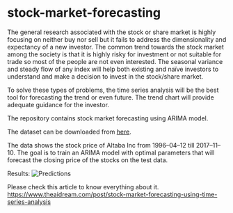 # stock-market-forecasting

The general research associated with the stock or share market is highly focusing on neither buy nor sell but it fails to address the dimensionality and expectancy of a new investor. The common trend towards the stock market among the society is that it is highly risky for investment or not suitable for trade so most of the people are not even interested. The seasonal variance and steady flow of any index will help both existing and naïve investors to understand and make a decision to invest in the stock/share market.

To solve these types of problems, the time series analysis will be the best tool for forecasting the trend or even future. The trend chart will provide adequate guidance for the investor.

The repository contains stock market forecasting using ARIMA model. 

The dataset can be downloaded from [here](https://github.com/nageshsinghc4/stock-market-forecasting/blob/master/aaba.us.txt).

The data shows the stock price of Altaba Inc from 1996–04–12 till 2017–11–10. The goal is to train an ARIMA model with optimal parameters that will forecast the closing price of the stocks on the test data.

Results:
![Predictions](https://github.com/nageshsinghc4/stock-market-forecasting/blob/master/Screenshot%202020-10-16%20at%2011.26.44%20AM.png)

Please check this article to know everything about it.
https://www.theaidream.com/post/stock-market-forecasting-using-time-series-analysis
